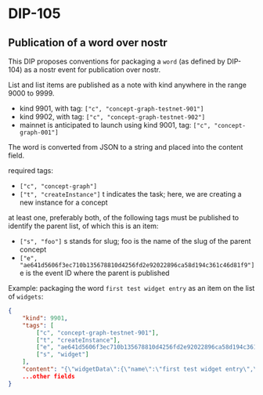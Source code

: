 DIP-105
======

Publication of a word over nostr
------------------------------

This DIP proposes conventions for packaging a `word` (as defined by DIP-104) as a nostr event for publication over nostr.

List and list items are published as a note with kind anywhere in the range 9000 to 9999.
- kind 9901, with tag: `["c", "concept-graph-testnet-901"]`
- kind 9902, with tag: `["c", "concept-graph-testnet-902"]`
- mainnet is anticipated to launch using kind 9001, tag: `["c", "concept-graph-001"]`

The word is converted from JSON to a string and placed into the content field.

required tags:
- `["c", "concept-graph"]` 
- `["t", "createInstance"]` t indicates the task; here, we are creating a new instance for a concept

at least one, preferably both, of the following tags must be published to identify the parent list, of which this is an item:
- `["s", "foo"]` s stands for slug; foo is the name of the slug of the parent concept
- `["e", "ae641d5606f3ec710b135678810d4256fd2e92022896ca58d194c361c46d81f9"]` e is the event ID where the parent is published

Example: packaging the word `first test widget entry` as an item on the list of `widgets`:

```json
{
    "kind": 9901,
    "tags": [
        ["c", "concept-graph-testnet-901"],
        ["t", "createInstance"],
        ["e", "ae641d5606f3ec710b135678810d4256fd2e92022896ca58d194c361c46d81f9"],
        ["s", "widget"]
    ],
    "content": "{\"widgetData\":{\"name\":\"first test widget entry\",\"slug\":\"firstTestWidgetEntry\",\"description\":\"a sample entry to the list of widgets\"}}",
    ...other fields
}
```


